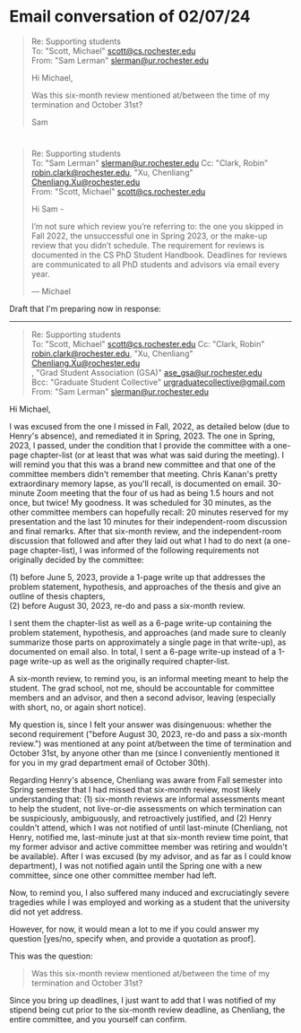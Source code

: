 # Email conversation of 02/07/24

> Re: Supporting students</br>
> To: "Scott, Michael" <scott@cs.rochester.edu></br>
> From: "Sam Lerman" <slerman@ur.rochester.edu>
>
> Hi Michael, 
>
> Was this six-month review mentioned at/between the time of my termination and October 31st?
>
> Sam

#

> Re: Supporting students</br>
> To: "Sam Lerman" <slerman@ur.rochester.edu> Cc: "Clark, Robin" <robin.clark@rochester.edu>, "Xu, Chenliang" <Chenliang.Xu@rochester.edu></br>
> From: "Scott, Michael" <scott@cs.rochester.edu>
>
> Hi Sam -
>
> I’m not sure which review you’re referring to: the one you skipped in Fall 2022, the unsuccessful one in Spring 2023, or the make-up review that you didn’t schedule.  The requirement for reviews is documented in the CS PhD Student Handbook.  Deadlines for reviews are communicated to all PhD students and advisors via email every year.
>
> — Michael

Draft that I'm preparing now in response:

---

> Re: Supporting students</br>
> To: "Scott, Michael" <scott@cs.rochester.edu> Cc: "Clark, Robin" <robin.clark@rochester.edu>, "Xu, Chenliang" <Chenliang.Xu@rochester.edu></br>, "Grad Student Association (GSA)" <ase_gsa@ur.rochester.edu> </br>
> Bcc: "Graduate Student Collective" <urgraduatecollective@gmail.com> </br>
> From: "Sam Lerman" <slerman@ur.rochester.edu>

Hi Michael,

I was excused from the one I missed in Fall, 2022, as detailed below (due to Henry's absence), and remediated it in Spring, 2023. The one in Spring, 2023, I passed, under the condition that I provide the committee with a one-page chapter-list (or at least that was what was said during the meeting). I will remind you that this was a brand new committee and that one of the committee members didn't remember that meeting. Chris Kanan's pretty extraordinary memory lapse, as you'll recall, is documented on email. 30-minute Zoom meeting that the four of us had as being 1.5 hours and not once, but twice! My goodness. It was scheduled for 30 minutes, as the other committee members can hopefully recall: 20 minutes reserved for my presentation and the last 10 minutes for their independent-room discussion and final remarks. After that six-month review, and the independent-room discussion that followed and after they laid out what I had to do next (a one-page chapter-list), I was informed of the following requirements not originally decided by the committee:

(1) before June 5, 2023, provide a 1-page write up that addresses the problem statement, hypothesis, and approaches of the thesis and give an outline of thesis chapters, </br>
(2) before August 30, 2023, re-do and pass a six-month review.

I sent them the chapter-list as well as a 6-page write-up containing the problem statement, hypothesis, and approaches (and made sure to cleanly summarize those parts on approximately a single page in that write-up), as documented on email also. In total, I sent a 6-page write-up instead of a 1-page write-up as well as the originally required chapter-list.

A six-month review, to remind you, is an informal meeting meant to help the student. The grad school, not me, should be accountable for committee members and an advisor, and then a second advisor, leaving (especially with short, no, or again short notice).

My question is, since I felt your answer was disingenuous: whether the second requirement ("before August 30, 2023, re-do and pass a six-month review.") was mentioned at any point at/between the time of termination and October 31st, by anyone other than me (since I conveniently mentioned it for you in my grad department email of October 30th).

Regarding Henry's absence, Chenliang was aware from Fall semester into Spring semester that I had missed that six-month review, most likely understanding that: (1) six-month reviews are informal assessments meant to help the student, not live-or-die assessments on which termination can be suspiciously, ambiguously, and retroactively justified, and (2) Henry couldn't attend, which I was not notified of until last-minute (Chenliang, not Henry, notified me, last-minute just at that six-month review time point, that my former advisor and active committee member was retiring and wouldn't be available). After I was excused (by my advisor, and as far as I could know department), I was not notified again until the Spring one with a new committee, since one other committee member had left. 

Now, to remind you, I also suffered many induced and excruciatingly severe tragedies while I was employed and working as a student that the university did not yet address. 

However, for now, it would mean a lot to me if you could answer my question [yes/no, specify when, and provide a quotation as proof].

This was the question:

> Was this six-month review mentioned at/between the time of my termination and October 31st?

Since you bring up deadlines, I just want to add that I was notified of my stipend being cut prior to the six-month review deadline, as Chenliang, the entire committee, and you yourself can confirm.
